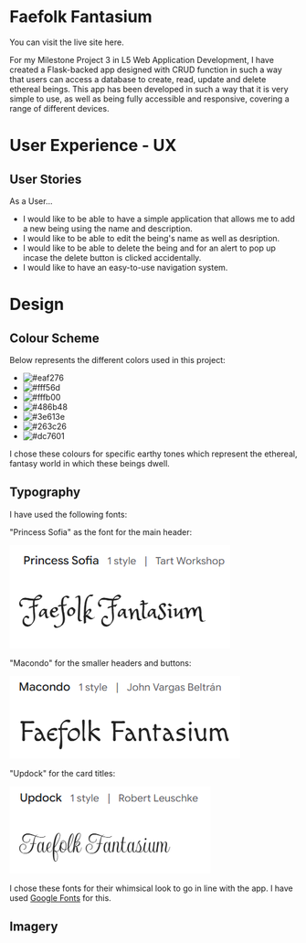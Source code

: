 # Faefolk Fantasium

You can visit the live site here.

For my Milestone Project 3 in L5 Web Application Development, I have created a Flask-backed app designed with CRUD function in such a way that users can access a database to create, read, update and delete ethereal beings.  This app has been developed in such a way that it is very simple to use, as well as being fully accessible and responsive, covering a range of different devices.

# User Experience - UX

## User Stories

As a User...

- I would like to be able to have a simple application that allows me to add a new being using the name and description.
- I would like to be able to edit the being's name as well as desription.
- I would like to be able to delete the being and for an alert to pop up incase the delete button is clicked accidentally.
- I would like to have an easy-to-use navigation system.

# Design

## Colour Scheme
Below represents the different colors used in this project:

- ![#eaf276](https://via.placeholder.com/15/eaf276/000000?text=+) 
- ![#fff56d](https://via.placeholder.com/15/fff56d/000000?text=+) 
- ![#fffb00](https://via.placeholder.com/15/fffb00/000000?text=+) 
- ![#486b48](https://via.placeholder.com/15/486b48/000000?text=+) 
- ![#3e613e](https://via.placeholder.com/15/3e613e/000000?text=+)
- ![#263c26](https://via.placeholder.com/15/263c26/000000?text=+)
- ![#dc7601](https://via.placeholder.com/15/dc7601/000000?text=+)

      
I chose these colours for specific earthy tones which represent the ethereal, fantasy world in which these beings dwell.

## Typography

I have used the following fonts: 
      
"Princess Sofia" as the font for the main header:

![Font Image](https://github.com/jtam90/faefolkfantasium/blob/main/faefolkfantasium/static/images/princess-sofia-font.png?raw=true)


"Macondo" for the smaller headers and buttons:

![Font Image](https://github.com/jtam90/faefolkfantasium/blob/main/faefolkfantasium/static/images/macondo-font.png?raw=true)
      
"Updock" for the card titles:
      
![Font Image](https://github.com/jtam90/faefolkfantasium/blob/main/faefolkfantasium/static/images/updock-font.png?raw=true)

I chose these fonts for their whimsical look to go in line with the app. I have used [Google Fonts](https://fonts.google.com) for this.

## Imagery







